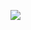 <p align="left"> <img src="https://github-readme-stats.vercel.app/api?username=AkbarProgram&theme=tokyonight&show_icons=true&hide_border=true&count_private=true&include_all_commits=true" /> </p>
